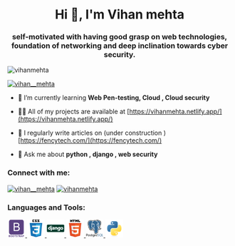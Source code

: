 <h1 align="center">Hi 👋, I'm Vihan mehta</h1>
<h3 align="center">self-motivated with having good grasp on web technologies, foundation of networking and deep inclination towards cyber security.</h3>

<p align="left"> <img src="https://komarev.com/ghpvc/?username=vihanmehta&label=Profile%20views&color=0e75b6&style=flat" alt="vihanmehta" /> </p>

<p align="left"> <a href="https://twitter.com/vihan__mehta" target="blank"><img src="https://img.shields.io/twitter/follow/vihan__mehta?logo=twitter&style=for-the-badge" alt="vihan__mehta" /></a> </p>

- 🌱 I’m currently learning **Web Pen-testing, Cloud , Cloud security**

- 👨‍💻 All of my projects are available at [https://vihanmehta.netlify.app/](https://vihanmehta.netlify.app/)

- 📝 I regularly write articles on (under construction ) [https://fencytech.com/](https://fencytech.com/)

- 💬 Ask me about **python , django , web security**


<h3 align="left">Connect with me:</h3>
<p align="left">
<a href="https://twitter.com/vihan__mehta" target="blank"><img align="center" src="https://raw.githubusercontent.com/rahuldkjain/github-profile-readme-generator/master/src/images/icons/Social/twitter.svg" alt="vihan__mehta" height="30" width="40" /></a>
<a href="https://linkedin.com/in/vihanmehta" target="blank"><img align="center" src="https://raw.githubusercontent.com/rahuldkjain/github-profile-readme-generator/master/src/images/icons/Social/linked-in-alt.svg" alt="vihanmehta" height="30" width="40" /></a>
</p>

<h3 align="left">Languages and Tools:</h3>
<p align="left"> <a href="https://getbootstrap.com" target="_blank"> <img src="https://raw.githubusercontent.com/devicons/devicon/master/icons/bootstrap/bootstrap-plain-wordmark.svg" alt="bootstrap" width="40" height="40"/> </a> <a href="https://www.w3schools.com/css/" target="_blank"> <img src="https://raw.githubusercontent.com/devicons/devicon/master/icons/css3/css3-original-wordmark.svg" alt="css3" width="40" height="40"/> </a> <a href="https://www.djangoproject.com/" target="_blank"> <img src="https://raw.githubusercontent.com/devicons/devicon/master/icons/django/django-original.svg" alt="django" width="40" height="40"/> </a> <a href="https://www.w3.org/html/" target="_blank"> <img src="https://raw.githubusercontent.com/devicons/devicon/master/icons/html5/html5-original-wordmark.svg" alt="html5" width="40" height="40"/> </a> <a href="https://www.postgresql.org" target="_blank"> <img src="https://raw.githubusercontent.com/devicons/devicon/master/icons/postgresql/postgresql-original-wordmark.svg" alt="postgresql" width="40" height="40"/> </a> <a href="https://www.python.org" target="_blank"> <img src="https://raw.githubusercontent.com/devicons/devicon/master/icons/python/python-original.svg" alt="python" width="40" height="40"/> </a> </p>
